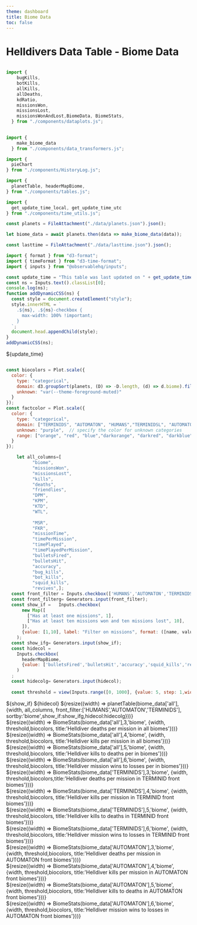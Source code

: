 ```yaml
---
theme: dashboard
title: Biome Data
toc: false
---
```


# Helldivers Data Table - Biome Data

<!-- Load and transform the data -->

```js

import {
    bugKills,
    botKills,
    allKills,
    allDeaths,
    kdRatio,
    missionsWon,
    missionsLost,
    missionsWonAndLost,BiomeData, BiomeStats,
  } from "./components/dataplots.js";

  
import {
    make_biome_data
  } from "./components/data_transformers.js";

import {
  pieChart
} from "./components/HistoryLog.js";

import {
  planetTable, headerMapBiome,
} from "./components/tables.js";

import {
  get_update_time_local, get_update_time_utc
} from "./components/time_utils.js";

const planets = FileAttachment("./data/planets.json").json();

let biome_data = await planets.then(data => make_biome_data(data));

const lasttime = FileAttachment("./data/lasttime.json").json();
```
```js
import { format } from "d3-format";
import { timeFormat } from "d3-time-format";
import { inputs } from "@observablehq/inputs";

const update_time = "This table was last updated on " + get_update_time_local(lasttime['update_time']);
const ns = Inputs.text().classList[0];
console.log(ns);
function addDynamicCSS(ns) {
  const style = document.createElement("style");
  style.innerHTML = `
    .${ns}, .${ns}-checkbox {
      max-width: 100% !important;
    }
  `;
  document.head.appendChild(style);
}
addDynamicCSS(ns);
```

${update_time}


```js

const biocolors = Plot.scale({
  color: {
    type: "categorical",
    domain: d3.groupSort(planets, (D) => -D.length, (d) => d.biome).filter((d) => d !== "Other"),
    unknown: "var(--theme-foreground-muted)"
  }
});
const factcolor = Plot.scale({
  color: {
    type: "categorical",
    domain: ["TERMINIDS", "AUTOMATON", "HUMANS","TERMINIDSL", "AUTOMATONL", "HUMANSL"],  // specify known categories directly
    unknown: "purple",  // specify the color for unknown categories
    range: ["orange", "red", "blue","darkorange", "darkred", "darkblue"],  // colors for TERMINIDS, AUTOMATON, and HUMANS
  }
});
```



<!-- Plot of launch history -->


```js
    let all_columns=[ 
          "biome",
          "missionsWon",
          "missionsLost",
          "kills",
          "deaths",
          "friendlies",
          "DPM",
          "KPM",
          "KTD",
          "WTL",
  
          "MSR",
          "FKR",
          "missionTime",
          "timePerMission",
          "timePlayed",
          "timePlayedPerMission",
          "bulletsFired",
          "bulletsHit",
          "accuracy",
          "bug_kills",
          "bot_kills",
          "squid_kills",
          "revives",];
  const front_filter = Inputs.checkbox(['HUMANS','AUTOMATON','TERMINIDS'], {value:['AUTOMATON','TERMINIDS'], label:'Filter by front'})
  const front_filterg= Generators.input(front_filter);
  const show_if =   Inputs.checkbox(
      new Map([
        ["Has at least one missions", 1],
        ["Has at least ten missions won and ten missions lost", 10],
      ]),
      {value: [1,10], label: "Filter on missions", format: ([name, value]) => `${name}`}
    );
  const show_ifg= Generators.input(show_if);
  const hidecol = 
    Inputs.checkbox(
      headerMapBiome,
      {value: ['bulletsFired','bulletsHit','accuracy','squid_kills','revives'], label: "Show/hide columns", format: ([name, value]) => `${name}`}
    )
  ;
  const hidecolg= Generators.input(hidecol);
  
  const threshold = view(Inputs.range([0, 1000], {value: 5, step: 1,width:1000, label: "Minimum missions limit"}))
```




<div class="grid grid-cols-1">
  <div class="card">
  ${show_if}
  ${hidecol}
    ${resize((width) => planetTable(biome_data['all'], {width, all_columns, front_filter:['HUMANS','AUTOMATON','TERMINIDS'], sortby:'biome',show_if:show_ifg,hidecol:hidecolg}))}
  </div>
</div>



</div>

<div class="grid grid-cols-4">
  <div class="card">
    ${resize((width) => BiomeStats(biome_data['all'],3,'biome', {width, threshold,biocolors, title:'Helldiver deaths per mission in all biomes'}))}
  </div>
    <div class="card">
    ${resize((width) => BiomeStats(biome_data['all'],4,'biome', {width, threshold,biocolors, title:'Helldiver kills per mission in all biomes'}))}
  </div>
    <div class="card">
    ${resize((width) => BiomeStats(biome_data['all'],5,'biome', {width, threshold,biocolors, title:'Helldiver kills to deaths per in biomes'}))}
  </div>
    <div class="card">
    ${resize((width) => BiomeStats(biome_data['all'],6,'biome', {width, threshold,biocolors, title:'Helldiver mission wins to losses per in biomes'}))}
  </div>

</div>




<div class="grid grid-cols-4">
  <div class="card">
    ${resize((width) => BiomeStats(biome_data['TERMINIDS'],3,'biome', {width, threshold,biocolors,title:'Helldiver deaths per mission in TERMINID front biomes'}))}
  </div>
    <div class="card">
    ${resize((width) => BiomeStats(biome_data['TERMINIDS'],4,'biome', {width, threshold,biocolors, title:'Helldiver kills per mission in TERMINID front biomes'}))}
  </div>
    <div class="card">
    ${resize((width) => BiomeStats(biome_data['TERMINIDS'],5,'biome', {width, threshold,biocolors, title:'Helldiver kills to deaths in TERMINID front biomes'}))}
  </div>
    <div class="card">
    ${resize((width) => BiomeStats(biome_data['TERMINIDS'],6,'biome', {width, threshold,biocolors, title:'Helldiver mission wins to losses in TERMINID front biomes'}))}
  </div>

</div>




<div class="grid grid-cols-4">
  <div class="card">
    ${resize((width) => BiomeStats(biome_data['AUTOMATON'],3,'biome', {width, threshold,biocolors, title:'Helldiver deaths per mission in AUTOMATON front biomes'}))}
  </div>
    <div class="card">
    ${resize((width) => BiomeStats(biome_data['AUTOMATON'],4,'biome', {width, threshold,biocolors, title:'Helldiver kills per mission in AUTOMATON front biomes'}))}
  </div>
    <div class="card">
    ${resize((width) => BiomeStats(biome_data['AUTOMATON'],5,'biome', {width, threshold,biocolors, title:'Helldiver kills to deaths in AUTOMATON front biomes'}))}
  </div>
    <div class="card">
    ${resize((width) => BiomeStats(biome_data['AUTOMATON'],6,'biome', {width, threshold,biocolors, title:'Helldiver mission wins to losses in AUTOMATON front biomes'}))}
  </div>

</div>
